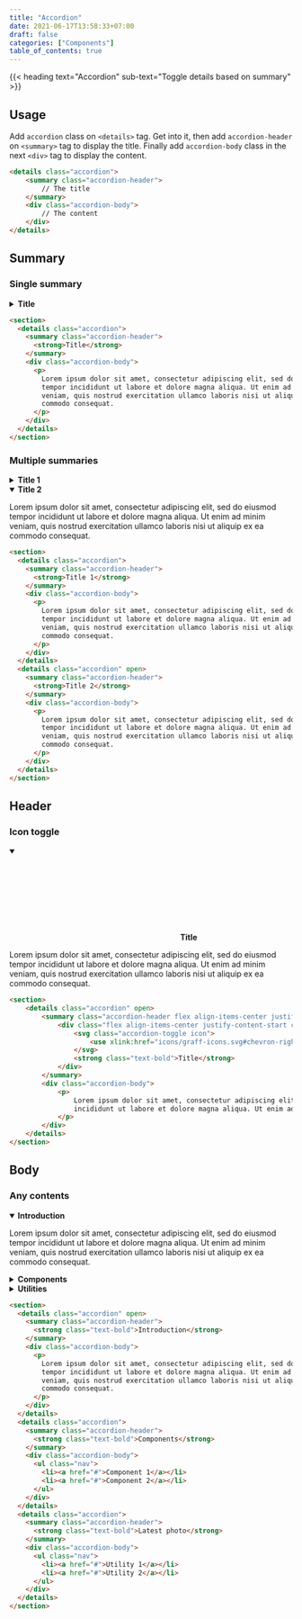 ```yaml
---
title: "Accordion"
date: 2021-06-17T13:58:33+07:00
draft: false
categories: ["Components"]
table_of_contents: true
---
```


{{< heading text="Accordion" sub-text="Toggle details based on summary" >}}

## Usage

Add `accordion` class on `<details>` tag. Get into it, then add `accordion-header` on `<summary>` tag to display the title. Finally add `accordion-body` class in the next `<div>` tag to display the content.

``` html
<details class="accordion">
    <summary class="accordion-header">
        // The title
    </summary>
    <div class="accordion-body">
        // The content
    </div>
</details>
```

## Summary

### Single summary

<section>
    <details class="accordion">
        <summary class="accordion-header">
            <strong>Title</strong>
        </summary>
        <div class="accordion-body">
            <p>
                Lorem ipsum dolor sit amet, consectetur adipiscing elit, sed do eiusmod tempor
                incididunt ut labore et dolore magna aliqua. Ut enim ad minim veniam, quis nostrud exercitation ullamco laboris nisi ut aliquip ex ea commodo consequat.
            </p>
        </div>
    </details>
</section>

```html
<section>
  <details class="accordion">
    <summary class="accordion-header">
      <strong>Title</strong>
    </summary>
    <div class="accordion-body">
      <p>
        Lorem ipsum dolor sit amet, consectetur adipiscing elit, sed do eiusmod
        tempor incididunt ut labore et dolore magna aliqua. Ut enim ad minim
        veniam, quis nostrud exercitation ullamco laboris nisi ut aliquip ex ea
        commodo consequat.
      </p>
    </div>
  </details>
</section>
```

### Multiple summaries

<section>
    <details class="accordion">
        <summary class="accordion-header">
            <strong>Title 1</strong>
        </summary>
        <div class="accordion-body">
            <p>
                Lorem ipsum dolor sit amet, consectetur adipiscing elit, sed do eiusmod tempor
                incididunt ut labore et dolore magna aliqua. Ut enim ad minim veniam, quis nostrud exercitation ullamco laboris nisi ut aliquip ex ea commodo consequat.
            </p>
        </div>
    </details>
    <details class="accordion" open>
        <summary class="accordion-header">
            <strong>Title 2</strong>
        </summary>
        <div class="accordion-body">
            <p>
                Lorem ipsum dolor sit amet, consectetur adipiscing elit, sed do eiusmod tempor
                incididunt ut labore et dolore magna aliqua. Ut enim ad minim veniam, quis nostrud exercitation ullamco laboris nisi ut aliquip ex ea commodo consequat.
            </p>
        </div>
    </details>
</section>

```html
<section>
  <details class="accordion">
    <summary class="accordion-header">
      <strong>Title 1</strong>
    </summary>
    <div class="accordion-body">
      <p>
        Lorem ipsum dolor sit amet, consectetur adipiscing elit, sed do eiusmod
        tempor incididunt ut labore et dolore magna aliqua. Ut enim ad minim
        veniam, quis nostrud exercitation ullamco laboris nisi ut aliquip ex ea
        commodo consequat.
      </p>
    </div>
  </details>
  <details class="accordion" open>
    <summary class="accordion-header">
      <strong>Title 2</strong>
    </summary>
    <div class="accordion-body">
      <p>
        Lorem ipsum dolor sit amet, consectetur adipiscing elit, sed do eiusmod
        tempor incididunt ut labore et dolore magna aliqua. Ut enim ad minim
        veniam, quis nostrud exercitation ullamco laboris nisi ut aliquip ex ea
        commodo consequat.
      </p>
    </div>
  </details>
</section>
```

## Header

### Icon toggle

<section>
    <details class="accordion" open>
        <summary class="accordion-header flex align-items-center justify-content-start">
            <div class="flex align-items-center justify-content-start column-gap-small">
                <svg class="accordion-toggle icon">
                    <use xlink:href="icons/graff-icons.svg#chevron-right" />
                </svg>
                <strong class="text-bold">Title</strong>
            </div>
        </summary>
        <div class="accordion-body">
            <p>
                Lorem ipsum dolor sit amet, consectetur adipiscing elit, sed do eiusmod tempor
                incididunt ut labore et dolore magna aliqua. Ut enim ad minim veniam, quis nostrud exercitation ullamco laboris nisi ut aliquip ex ea commodo consequat.
            </p>
        </div>
    </details>
</section>

```html
<section>
    <details class="accordion" open>
        <summary class="accordion-header flex align-items-center justify-content-start">
            <div class="flex align-items-center justify-content-start column-gap-small">
                <svg class="accordion-toggle icon">
                    <use xlink:href="icons/graff-icons.svg#chevron-right" />
                </svg>
                <strong class="text-bold">Title</strong>
            </div>
        </summary>
        <div class="accordion-body">
            <p>
                Lorem ipsum dolor sit amet, consectetur adipiscing elit, sed do eiusmod tempor
                incididunt ut labore et dolore magna aliqua. Ut enim ad minim veniam, quis nostrud exercitation ullamco laboris nisi ut aliquip ex ea commodo consequat.
            </p>
        </div>
    </details>
</section>
```

## Body

### Any contents

<section>
    <details class="accordion" open>
        <summary class="accordion-header">
            <strong class="text-bold">Introduction</strong>
        </summary>
        <div class="accordion-body">
            <p>
                Lorem ipsum dolor sit amet, consectetur adipiscing elit, sed do eiusmod tempor
                incididunt ut labore et dolore magna aliqua. Ut enim ad minim veniam, quis nostrud exercitation ullamco laboris nisi ut aliquip ex ea commodo consequat.
            </p>
        </div>
    </details>
    <details class="accordion">
        <summary class="accordion-header">
            <strong class="text-bold">Components</strong>
        </summary>
        <div class="accordion-body">
            <ul class="nav">
                <li><a href="#">Component 1</a></li>
                <li><a href="#">Component 2</a></li>
            </ul>
        </div>
    </details>
    <details class="accordion">
        <summary class="accordion-header">
            <strong class="text-bold">Utilities</strong>
        </summary>
        <div class="accordion-body">
            <ul class="nav">
                <li><a href="#">Utility 1</a></li>
                <li><a href="#">Utility 2</a></li>
            </ul>
        </div>
    </details>
</section>

```html
<section>
  <details class="accordion" open>
    <summary class="accordion-header">
      <strong class="text-bold">Introduction</strong>
    </summary>
    <div class="accordion-body">
      <p>
        Lorem ipsum dolor sit amet, consectetur adipiscing elit, sed do eiusmod
        tempor incididunt ut labore et dolore magna aliqua. Ut enim ad minim
        veniam, quis nostrud exercitation ullamco laboris nisi ut aliquip ex ea
        commodo consequat.
      </p>
    </div>
  </details>
  <details class="accordion">
    <summary class="accordion-header">
      <strong class="text-bold">Components</strong>
    </summary>
    <div class="accordion-body">
      <ul class="nav">
        <li><a href="#">Component 1</a></li>
        <li><a href="#">Component 2</a></li>
      </ul>
    </div>
  </details>
  <details class="accordion">
    <summary class="accordion-header">
      <strong class="text-bold">Latest photo</strong>
    </summary>
    <div class="accordion-body">
      <ul class="nav">
        <li><a href="#">Utility 1</a></li>
        <li><a href="#">Utility 2</a></li>
      </ul>
    </div>
  </details>
</section>
```
